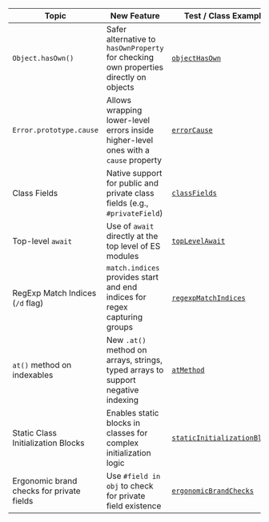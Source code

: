 | Topic                                     | New Feature                                                                           | Test / Class Example                                                   | TC39                                                                                  |
|-------------------------------------------|---------------------------------------------------------------------------------------|------------------------------------------------------------------------|---------------------------------------------------------------------------------------|
| `Object.hasOwn()`                         | Safer alternative to `hasOwnProperty` for checking own properties directly on objects | [`objectHasOwn`](features/objectHasOwn.js)                             | [Object.hasOwn](https://github.com/tc39/proposal-accessible-object-hasownproperty)    |
| `Error.prototype.cause`                   | Allows wrapping lower-level errors inside higher-level ones with a `cause` property   | [`errorCause`](features/errorCause.js)                                 | [Error.cause](https://github.com/tc39/proposal-error-cause)                           |
| Class Fields                              | Native support for public and private class fields (e.g., `#privateField`)            | [`classFields`](features/classFields.js)                               | [Class Fields](https://github.com/tc39/proposal-class-fields)                         |
| Top-level `await`                         | Use of `await` directly at the top level of ES modules                                | [`topLevelAwait`](features/topLevelAwait.mjs)                          | [Top-level await](https://github.com/tc39/proposal-top-level-await)                   |
| RegExp Match Indices (`/d` flag)          | `match.indices` provides start and end indices for regex capturing groups             | [`regexpMatchIndices`](features/regexpMatchIndices.js)                 | [RegExp Match Indices](https://github.com/tc39/proposal-regexp-match-indices)         |
| `at()` method on indexables               | New `.at()` method on arrays, strings, typed arrays to support negative indexing      | [`atMethod`](features/atMethod.js)                                     | [Relative Indexing Method](https://github.com/tc39/proposal-relative-indexing-method) |
| Static Class Initialization Blocks        | Enables static blocks in classes for complex initialization logic                     | [`staticInitializationBlocks`](features/staticInitializationBlocks.js) | [Static class blocks](https://github.com/tc39/proposal-class-static-block)            |
| Ergonomic brand checks for private fields | Use `#field in obj` to check for private field existence                              | [`ergonomicBrandChecks`](features/ergonomicBrandChecks.js)             | [Ergonomic Brand Checks](https://github.com/tc39/proposal-private-fields-in-in)       |
